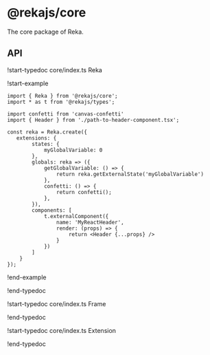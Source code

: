 # @rekajs/core

The core package of Reka. 

## API

!start-typedoc core/index.ts Reka

!start-example

```tsx
import { Reka } from '@rekajs/core';
import * as t from '@rekajs/types';

import confetti from 'canvas-confetti'
import { Header } from './path-to-header-component.tsx';

const reka = Reka.create({
   extensions: {
        states: {
            myGlobalVariable: 0
        },
        globals: reka => ({
            getGlobalVariable: () => {
                return reka.getExternalState('myGlobalVariable')
            },
            confetti: () => {
                return confetti();
            },
        }),
        components: [
            t.externalComponent({
                name: 'MyReactHeader',
                render: (props) => {
                    return <Header {...props} />
                }
            })
        ]
    } 
});
```

!end-example

!end-typedoc

!start-typedoc core/index.ts Frame

!end-typedoc

!start-typedoc core/index.ts Extension

!end-typedoc

